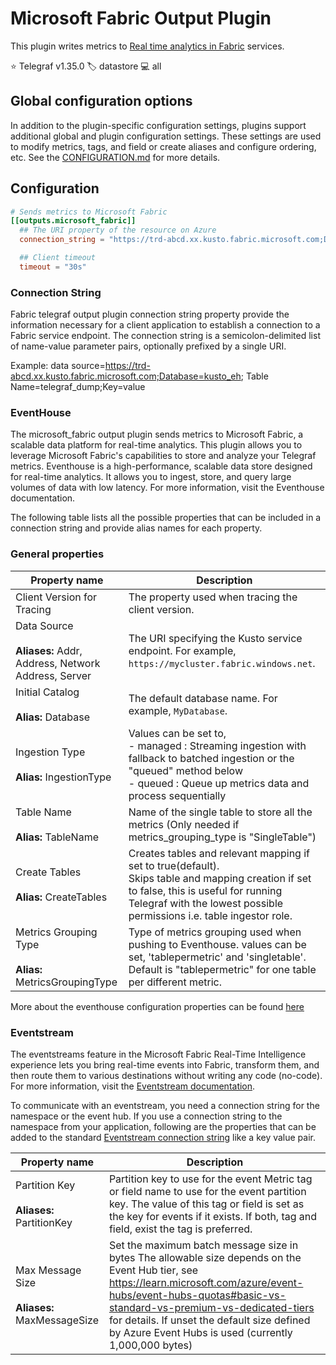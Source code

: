 # Microsoft Fabric Output Plugin

This plugin writes metrics to [Real time analytics in Fabric][fabric] services.

⭐ Telegraf v1.35.0
🏷️ datastore
💻 all

[fabric]: https://learn.microsoft.com/en-us/fabric/real-time-analytics/overview

## Global configuration options <!-- @/docs/includes/plugin_config.md -->

In addition to the plugin-specific configuration settings, plugins support
additional global and plugin configuration settings. These settings are used to
modify metrics, tags, and field or create aliases and configure ordering, etc.
See the [CONFIGURATION.md][CONFIGURATION.md] for more details.

[CONFIGURATION.md]: ../../../docs/CONFIGURATION.md#plugins

## Configuration

```toml
# Sends metrics to Microsoft Fabric
[[outputs.microsoft_fabric]]
  ## The URI property of the resource on Azure
  connection_string = "https://trd-abcd.xx.kusto.fabric.microsoft.com;Database=kusto_eh; Table Name=telegraf_dump;Key=value"

  ## Client timeout
  timeout = "30s"
```

### Connection String

Fabric telegraf output plugin connection string property provide the
information necessary for a client application to establish a connection
 to a Fabric service endpoint. The connection string is a semicolon-delimited
  list of name-value parameter pairs, optionally prefixed by a single URI.

Example: data source=<https://trd-abcd.xx.kusto.fabric.microsoft.com;Database=kusto_eh>;
Table Name=telegraf_dump;Key=value

### EventHouse

The microsoft_fabric output plugin sends metrics to Microsoft Fabric,
a scalable data platform for real-time analytics.
This plugin allows you to leverage Microsoft Fabric's capabilities
to store and analyze your Telegraf metrics. Eventhouse is a high-performance,
scalable data store designed for real-time analytics. It allows you to ingest,
store, and query large volumes of data with low latency. For more information,
visit the Eventhouse documentation.

The following table lists all the possible properties that can be included in a connection string and provide alias names for each property.

### General properties

| Property name | Description |
|---|---|
| Client Version for Tracing | The property used when tracing the client version. |
| Data Source</br></br>**Aliases:** Addr, Address, Network Address, Server | The URI specifying the Kusto service endpoint. For example, `https://mycluster.fabric.windows.net`. |
| Initial Catalog</br></br>**Alias:** Database | The default database name. For example, `MyDatabase`. |
| Ingestion Type</br></br>**Alias:** IngestionType | Values can be set   to,</br> - managed :  Streaming ingestion with fallback to batched ingestion or the "queued" method below</br> - queued :  Queue up metrics data and process sequentially |
| Table Name</br></br>**Alias:** TableName | Name of the single table to store all the metrics (Only needed if metrics_grouping_type is "SingleTable") |
| Create Tables</br></br>**Alias:** CreateTables | Creates tables and relevant mapping if set to true(default).</br>Skips table and mapping creation if set to false, this is useful for running Telegraf with the lowest possible permissions i.e. table ingestor role. |
| Metrics Grouping Type </br></br>**Alias:** MetricsGroupingType | Type of metrics grouping used when pushing to Eventhouse. values can be set, 'tablepermetric' and 'singletable'. Default is "tablepermetric" for one table per different metric.|

More about the eventhouse configuration properties
can be found [here](./EVENTHOUSE_CONFIGS.md)

### Eventstream

The eventstreams feature in the Microsoft Fabric Real-Time Intelligence
experience lets you bring real-time events into Fabric, transform them,
and then route them to various destinations without writing any code (no-code).
For more information, visit the [Eventstream documentation][eventstream_docs].  

To communicate with an eventstream, you need a connection string for the
namespace or the event hub. If you use a connection string to the namespace
from your application, following are the properties that can be added
to the standard [Eventstream connection string][ecs] like a key value pair.

| Property name | Description |
|---|---|
| Partition Key </br></br>**Aliases:**  PartitionKey | Partition key to use for the event Metric tag or field name to use for the event partition key. The value of this tag or field is set as the key for events if it exists. If both, tag and field, exist the tag is preferred. |
| Max Message Size</br></br>**Aliases:** MaxMessageSize |   Set the maximum batch message size in bytes The allowable size depends on the Event Hub tier, see <https://learn.microsoft.com/azure/event-hubs/event-hubs-quotas#basic-vs-standard-vs-premium-vs-dedicated-tiers> for details. If unset the default size defined by Azure Event Hubs is used (currently 1,000,000 bytes) |

[ecs]: https://learn.microsoft.com/azure/event-hubs/event-hubs-get-connection-string

[eventstream_docs]: https://learn.microsoft.com/fabric/real-time-intelligence/event-streams/overview?tabs=enhancedcapabilities
